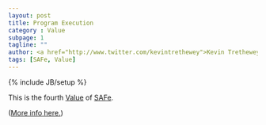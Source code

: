 ```yaml
---
layout: post
title: Program Execution
category : Value
subpage: 1
tagline: ""
author: <a href="http://www.twitter.com/kevintrethewey">Kevin Trethewey</a>
tags: [SAFe, Value]
---
```

{% include JB/setup %}

This is the fourth [Value](/values.html) of [SAFe](/archetype/SAFe).

([More info here.](http://scaledagileframework.com/safe-core-values/))